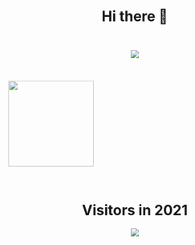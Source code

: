 <h1 align="center"> Hi there 👋    </h1>

<br />

<p align="center">
<img src="https://github-profile-trophy.vercel.app/?username=trimpsuz&theme=juicyfresh&margin-w=15&margin-h=15&column=7" /></a>
</p>

<br />

<p align="center">
<div>
<img height="170" align="center" src="https://github-readme-stats.vercel.app/api?username=trimpsuz&count_private=true&theme=radical" />
</div>
</p>

<br />

<h1 align="center">Visitors in 2021</h1>
<div  align="center">
<img align="center" src="https://profile-counter.glitch.me/Trimpsuz/count.svg" />
</div>
